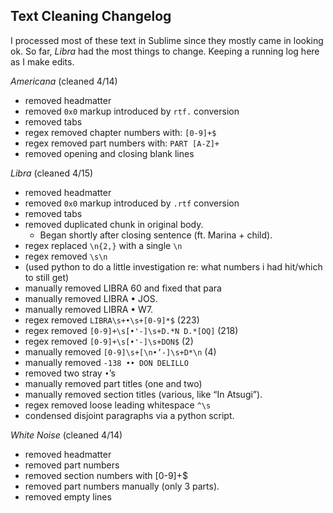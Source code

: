 ## Text Cleaning Changelog

I processed most of these text in Sublime since they mostly came in looking ok. So far, *Libra* had the most things to change. Keeping a running log here as I make edits.

*Americana* (cleaned 4/14)
*	removed headmatter
*	removed `0x0` markup introduced by `rtf.` conversion
*	removed tabs
*	regex removed chapter numbers with: `[0-9]+$`
*	regex removed part numbers with: `PART [A-Z]+`
*	removed opening and closing blank lines

*Libra* (cleaned 4/15)
*	removed headmatter
*	removed `0x0` markup introduced by `.rtf` conversion
*	removed tabs
*	removed duplicated chunk in original body. 
	* Began shortly after closing sentence (ft. Marina + child).
*	regex replaced `\n{2,}`  with a single `\n`
*	regex removed `\s\n`
*	(used python to do a little investigation re: what numbers i had hit/which to still get)
*	manually removed LIBRA 60 and fixed that para
*	manually removed LIBRA • JOS.
*	manually removed LIBRA • W7.
*	regex removed `LIBRA\s+•\s+[0-9]*$` (223)
*	regex removed `[0-9]+\s[•'-]\s+D.*N D.*[OQ]` (218)
*	regex removed `[0-9]+\s[•'-]\s+DON$` (2)
*	manually removed `[0-9]\s+[\n•’-]\s+D*\n` (4)
*	manually removed `-138 •• DON DELILLO`
*	removed two stray `•`’s
*	manually removed part titles (one and two)
*	manually removed section titles (various, like “In Atsugi”).
*	regex removed loose leading whitespace `^\s`
*	condensed disjoint paragraphs via a python script.

*White Noise* (cleaned 4/14)
*	removed headmatter
*	removed part numbers
*	removed section numbers with [0-9]+$
*	removed part numbers manually (only 3 parts).
*	removed empty lines